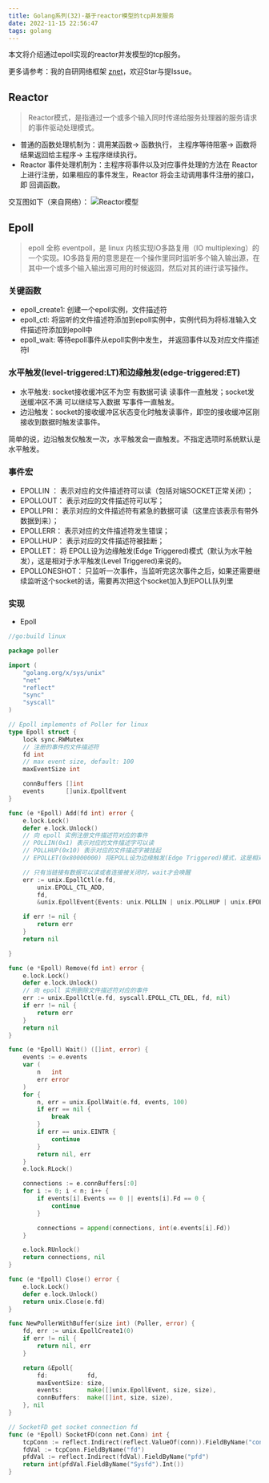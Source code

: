 ```yaml
---
title: Golang系列(32)-基于reactor模型的tcp并发服务
date: 2022-11-15 22:56:47
tags: golang
---
```


本文将介绍通过epoll实现的reactor并发模型的tcp服务。

更多请参考：我的自研网络框架 [znet](https://github.com/ebar-go/znet)，欢迎Star与提Issue。

## Reactor
>Reactor模式，是指通过一个或多个输入同时传递给服务处理器的服务请求的事件驱动处理模式。 

- 普通的函数处理机制为：调用某函数-> 函数执行， 主程序等待阻塞-> 函数将结果返回给主程序-> 主程序继续执行。 
- Reactor 事件处理机制为：主程序将事件以及对应事件处理的方法在 Reactor 上进行注册，如果相应的事件发生，Reactor 将会主动调用事件注册的接口，即 回调函数。

交互图如下（来自网络）：
![Reactor模型](https://pic3.zhimg.com/80/v2-30401fced0ce7a24ac6299f785bc16fa_720w.webp)



## Epoll
> epoll 全称 eventpoll，是 linux 内核实现IO多路复用（IO multiplexing）的一个实现。IO多路复用的意思是在一个操作里同时监听多个输入输出源，在其中一个或多个输入输出源可用的时候返回，然后对其的进行读写操作。

<!--more-->

### 关键函数
- epoll_create1: 创建一个epoll实例，文件描述符
- epoll_ctl: 将监听的文件描述符添加到epoll实例中，实例代码为将标准输入文件描述符添加到epoll中
- epoll_wait: 等待epoll事件从epoll实例中发生， 并返回事件以及对应文件描述符l

### 水平触发(level-triggered:LT)和边缘触发(edge-triggered:ET)
- 水平触发: socket接收缓冲区不为空 有数据可读 读事件一直触发；socket发送缓冲区不满 可以继续写入数据 写事件一直触发。
- 边沿触发：socket的接收缓冲区状态变化时触发读事件，即空的接收缓冲区刚接收到数据时触发读事件。

简单的说，边沿触发仅触发一次，水平触发会一直触发。不指定选项时系统默认是水平触发。

### 事件宏
- EPOLLIN ： 表示对应的文件描述符可以读（包括对端SOCKET正常关闭）；
- EPOLLOUT： 表示对应的文件描述符可以写；
- EPOLLPRI： 表示对应的文件描述符有紧急的数据可读（这里应该表示有带外数据到来）；
- EPOLLERR： 表示对应的文件描述符发生错误；
- EPOLLHUP： 表示对应的文件描述符被挂断；
- EPOLLET： 将 EPOLL设为边缘触发(Edge Triggered)模式（默认为水平触发），这是相对于水平触发(Level Triggered)来说的。
- EPOLLONESHOT： 只监听一次事件，当监听完这次事件之后，如果还需要继续监听这个socket的话，需要再次把这个socket加入到EPOLL队列里


### 实现

- Epoll
```go
//go:build linux

package poller

import (
	"golang.org/x/sys/unix"
	"net"
	"reflect"
	"sync"
	"syscall"
)

// Epoll implements of Poller for linux
type Epoll struct {
	lock sync.RWMutex
	// 注册的事件的文件描述符
	fd int
	// max event size, default: 100
	maxEventSize int

	connBuffers []int
	events      []unix.EpollEvent
}

func (e *Epoll) Add(fd int) error {
	e.lock.Lock()
	defer e.lock.Unlock()
	// 向 epoll 实例注册文件描述符对应的事件
	// POLLIN(0x1) 表示对应的文件描述字可以读
	// POLLHUP(0x10) 表示对应的文件描述字被挂起
	// EPOLLET(0x80000000) 将EPOLL设为边缘触发(Edge Triggered)模式，这是相对于水平触发(Level Triggered)来说的。缺省是水平触发(Level Triggered)。

	// 只有当链接有数据可以读或者连接被关闭时，wait才会唤醒
	err := unix.EpollCtl(e.fd,
		unix.EPOLL_CTL_ADD,
		fd,
		&unix.EpollEvent{Events: unix.POLLIN | unix.POLLHUP | unix.EPOLLET, Fd: int32(fd)})

	if err != nil {
		return err
	}
	return nil

}

func (e *Epoll) Remove(fd int) error {
	e.lock.Lock()
	defer e.lock.Unlock()
	// 向 epoll 实例删除文件描述符对应的事件
	err := unix.EpollCtl(e.fd, syscall.EPOLL_CTL_DEL, fd, nil)
	if err != nil {
		return err
	}
	return nil
}

func (e *Epoll) Wait() ([]int, error) {
	events := e.events
	var (
		n   int
		err error
	)
	for {
		n, err = unix.EpollWait(e.fd, events, 100)
		if err == nil {
			break
		}
		if err == unix.EINTR {
			continue
		}
		return nil, err
	}
	e.lock.RLock()

	connections := e.connBuffers[:0]
	for i := 0; i < n; i++ {
		if events[i].Events == 0 || events[i].Fd == 0 {
			continue
		}

		connections = append(connections, int(e.events[i].Fd))
	}

	e.lock.RUnlock()
	return connections, nil
}

func (e *Epoll) Close() error {
	e.lock.Lock()
	defer e.lock.Unlock()
	return unix.Close(e.fd)
}

func NewPollerWithBuffer(size int) (Poller, error) {
	fd, err := unix.EpollCreate1(0)
	if err != nil {
		return nil, err
	}

	return &Epoll{
		fd:           fd,
		maxEventSize: size,
		events:       make([]unix.EpollEvent, size, size),
		connBuffers:  make([]int, size, size),
	}, nil
}

// SocketFD get socket connection fd
func (e *Epoll) SocketFD(conn net.Conn) int {
	tcpConn := reflect.Indirect(reflect.ValueOf(conn)).FieldByName("conn")
	fdVal := tcpConn.FieldByName("fd")
	pfdVal := reflect.Indirect(fdVal).FieldByName("pfd")
	return int(pfdVal.FieldByName("Sysfd").Int())
}

```